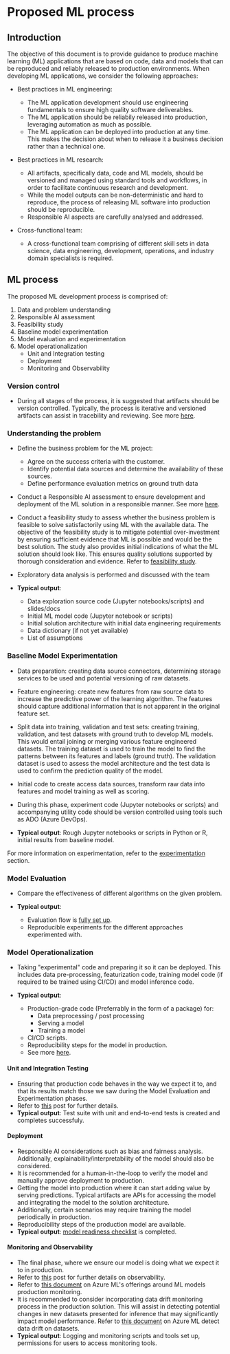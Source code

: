 # Proposed ML process

## Introduction

The objective of this document is to provide guidance to produce machine learning (ML) applications that are based on code, data and models that can be reproduced and reliably released to production environments.
When developing ML applications, we consider the following approaches:

* Best practices in ML engineering:

  * The ML application development should use engineering fundamentals to ensure high quality software deliverables.
  * The ML application should be reliabily released into production, leveraging automation as much as possible.
  * The ML application can be deployed into production at any time. This makes the decision about when to release it a business decision rather than a technical one.

* Best practices in ML research:

  * All artifacts, specifically data, code and ML models, should be versioned and managed using standard tools and workflows, in order to facilitate continuous research and development.
  * While the model outputs can be non-deterministic and hard to reproduce, the process of releasing ML software into production should be reproducible.
  * Responsible AI aspects are carefully analysed and addressed.

* Cross-functional team:

  * A cross-functional team comprising of different skill sets in data science, data engineering, development, operations, and industry domain specialists is required.

## ML process

The proposed ML development process is comprised of:

1. Data and problem understanding
2. Responsible AI assessment
3. Feasibility study
4. Baseline model experimentation
5. Model evaluation and experimentation
6. Model operationalization
    * Unit and Integration testing
    * Deployment
    * Monitoring and Observability

### Version control

* During all stages of the process, it is suggested that artifacts should be version controlled. Typically, the process is iterative and versioned artifacts can assist in tracebility and reviewing. See more [here](ml-experimentation.md#source-control-and-folder-package-structure).

### Understanding the problem

* Define the business problem for the ML project:
  * Agree on the success criteria with the customer.
  * Identify potential data sources and determine the availability of these sources.
  * Define performance evaluation metrics on ground truth data
* Conduct a Responsible AI assessment to ensure development and deployment of the ML solution in a responsible manner. See more [here](https://www.microsoft.com/en-us/ai/responsible-ai-resources?activetab=pivot1%3aprimaryr4).
* Conduct a feasibility study to assess whether the business problem is feasible to solve satisfactorily using ML with the available data. The objective of the feasibility study is to mitigate potential over-investment by ensuring sufficient evidence that ML is possible and would be the best solution. The study also provides initial indications of what the ML solution should look like. This ensures quality solutions supported by thorough consideration and evidence. Refer to [feasibility study](ml-feasibility-study.md).
* Exploratory data analysis is performed and discussed with the team

* **Typical output**:

  * Data exploration source code (Jupyter notebooks/scripts) and slides/docs
  * Initial ML model code (Jupyter notebook or scripts)
  * Initial solution architecture with initial data engineering requirements
  * Data dictionary (if not yet available)
  * List of assumptions

### Baseline Model Experimentation

* Data preparation: creating data source connectors, determining storage services to be used and potential versioning of raw datasets.
* Feature engineering: create new features from raw source data to increase the predictive power of the learning algorithm. The features should capture additional information that is not apparent in the original feature set.
* Split data into training, validation and test sets: creating training, validation, and test datasets with ground truth to develop ML models. This would entail joining or merging various feature engineered datasets. The training dataset is used to train the model to find the patterns between its features and labels (ground truth). The validation dataset is used to assess the model architecture and the test data is used to confirm the prediction quality of the model.
* Initial code to create access data sources, transform raw data into features and model training as well as scoring.
* During this phase, experiment code (Jupyter notebooks or scripts) and accompanying utility code should be version controlled using tools such as ADO (Azure DevOps).

* **Typical output**: Rough Jupyter notebooks or scripts in Python or R, initial results from baseline model.

For more information on experimentation, refer to the [experimentation](ml-experimentation.md) section.

### Model Evaluation

* Compare the effectiveness of different algorithms on the given problem.

* **Typical output**:
  * Evaluation flow is [fully set up](ml-experimentation.md#model-evaluation).
  * Reproducible experiments for the different approaches experimented with.

### Model Operationalization

* Taking "experimental" code and preparing it so it can be deployed. This includes data pre-processing, featurization code, training model code (if required to be trained using CI/CD) and model inference code.

* **Typical output**:
  * Production-grade code (Preferrably in the form of a package) for:
    * Data preprocessing / post processing
    * Serving a model
    * Training a model
  * CI/CD scripts.
  * Reproducibility steps for the model in production.
  * See more [here](ml-model-checklist.md).

#### Unit and Integration Testing

* Ensuring that production code behaves in the way we expect it to, and that its results match those we saw during the Model Evaluation and Experimentation phases.
* Refer to [this](ml-testing.md) post for further details.
* **Typical output**: Test suite with unit and end-to-end tests is created and completes successfuly.

#### Deployment

* Responsible AI considerations such as bias and fairness analysis. Additionally, explainability/interpretability of the model should also be considered.
* It is recommended for a human-in-the-loop to verify the model and manually approve deployment to production.
* Getting the model into production where it can start adding value by serving predictions. Typical artifacts are APIs for accessing the model and integrating the model to the solution architecture.
* Additionally, certain scenarios may require training the model periodically in production.
* Reproducibility steps of the production model are available.
* **Typical output**: [model readiness checklist](ml-model-checklist.md) is completed.

#### Monitoring and Observability

* The final phase, where we ensure our model is doing what we expect it to in production.
* Refer to [this](https://github.com/microsoft/code-with-engineering-playbook/blob/master/observability/ml-observability.md) post for further details on observability.
* Refer to [this document](https://docs.microsoft.com/en-us/azure/machine-learning/how-to-enable-data-collection) on Azure ML's offerings around ML models production monitoring.
* It is recommended to consider incorporating data drift monitoring process in the production solution. This will assist in detecting potential changes in new datasets presented for inference that may significantly impact model performance. Refer to [this document](https://docs.microsoft.com/en-us/azure/machine-learning/how-to-monitor-datasets) on Azure ML detect data drift on datasets.
* **Typical output**: Logging and monitoring scripts and tools set up, permissions for users to access monitoring tools.
